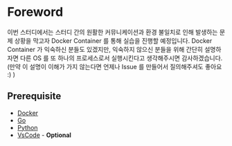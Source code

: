 # Foreword

이번 스터디에서는 스터디 간의 원활한 커뮤니케이션과 환경 불일치로 인해 발생하는 문제 상황을 막고자 Docker Container 를 통해 실습을 진행할 예정입니다. Docker Container 가 익숙하신 분들도 있겠지만, 익숙하지 않으신 분들을 위해 간단히 설명하자면 다른 OS 를 또 하나의 프로세스로서 실행시킨다고 생각해주시면 감사하겠습니다. (만약 이 설명이 이해가 가지 않는다면 언제나 Issue 를 만들어서 질의해주셔도 좋아요 :) )

## Prerequisite

- [Docker](https://docs.docker.com/engine/install/)
- [Go](https://go.dev/)
- [Python](https://www.python.org/)
- [VsCode](https://code.visualstudio.com/) - **Optional**

